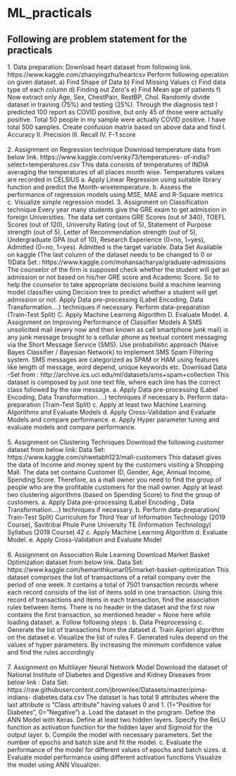 # ML_practicals
<h2 style="font:bold">Following are problem statement for the practicals</h2>
1. Data preparation:
Download heart dataset from following link.
https://www.kaggle.com/zhaoyingzhu/heartcsv
Perform following operation on given dataset.
a) Find Shape of Data
b) Find Missing Values
c) Find data type of each column
d) Finding out Zero's
e) Find Mean age of patients
f) Now extract only Age, Sex, ChestPain, RestBP, Chol. Randomly divide dataset in training
(75%) and testing (25%).
Through the diagnosis test I predicted 100 report as COVID positive, but only 45 of those were
actually positive. Total 50 people in my sample were actually COVID positive. I have total 500
samples.
Create confusion matrix based on above data and find
I. Accuracy
II. Precision
III. Recall
IV. F-1 score
<br/>
<br/>
2. Assignment on Regression technique
Download temperature data from below link. https://www.kaggle.com/venky73/temperatures-
of-india?select=temperatures.csv
This data consists of temperatures of INDIA averaging the temperatures of all places month
wise. Temperatures values are recorded in CELSIUS
a. Apply Linear Regression using suitable library function and predict the Month-wisetemperature.
b. Assess the performance of regression models using MSE, MAE and R-Square metrics
c. Visualize simple regression model.
3. Assignment on Classification technique
Every year many students give the GRE exam to get admission in foreign Universities. The data
set contains GRE Scores (out of 340), TOEFL Scores (out of 120), University Rating (out of 5),
Statement of Purpose strength (out of 5), Letter of Recommendation strength (out of 5),
Undergraduate GPA (out of 10), Research Experience (0=no, 1=yes), Admitted (0=no, 1=yes).
Admitted is the target variable.
Data Set Available on kaggle (The last column of the dataset needs to be changed to 0 or 1)Data
Set : https://www.kaggle.com/mohansacharya/graduate-admissions
The counselor of the firm is supposed check whether the student will get an admission or not
based on his/her GRE score and Academic Score. So to help the counselor to take appropriate
decisions build a machine learning model classifier using Decision tree to predict whether a
student will get admission or not.
Apply Data pre-processing (Label Encoding, Data Transformation….) techniques if
necessary.
Perform data-preparation (Train-Test Split)
C. Apply Machine Learning Algorithm
D. Evaluate Model.
4. Assignment on Improving Performance of Classifier Models
A SMS unsolicited mail (every now and then known as cell smartphone junk mail) is any junk message
brought to a cellular phone as textual content messaging via the Short Message Service (SMS). Use
probabilistic approach (Naive Bayes Classifier / Bayesian Network) to implement SMS Spam Filtering
system. SMS messages are categorized as SPAM or HAM using features like length of message, word
depend, unique keywords etc.
Download Data -Set from : http://archive.ics.uci.edu/ml/datasets/sms+spam+collection
This dataset is composed by just one text file, where each line has the correct class followed by
the raw message.
a. Apply Data pre-processing (Label Encoding, Data Transformation….) techniques if
necessary
b. Perform data-preparation (Train-Test Split)
c. Apply at least two Machine Learning Algorithms and Evaluate Models
d. Apply Cross-Validation and Evaluate Models and compare performance.
e. Apply Hyper parameter tuning and evaluate models and compare performance.
<br/>
<br/>
5. Assignment on Clustering Techniques
Download the following customer dataset from below link:
Data Set: https://www.kaggle.com/shwetabh123/mall-customers
This dataset gives the data of Income and money spent by the customers visiting a Shopping Mall.
The data set contains Customer ID, Gender, Age, Annual Income, Spending Score. Therefore, as
a mall owner you need to find the group of people who are the profitable customers for the mall
owner. Apply at least two clustering algorithms (based on Spending Score) to find the group of
customers.
a. Apply Data pre-processing (Label Encoding , Data Transformation….) techniques if
necessary.
b. Perform data-preparation( Train-Test Split)
Curriculum for Third Year of Information Technology (2019 Course), Savitribai Phule Pune University
TE (Information Technology) Syllabus (2019 Course) 42
c. Apply Machine Learning Algorithm
d. Evaluate Model.
e. Apply Cross-Validation and Evaluate Model
<br/>
<br/>
6. Assignment on Association Rule Learning
Download Market Basket Optimization dataset from below link.
Data Set: https://www.kaggle.com/hemanthkumar05/market-basket-optimization
This dataset comprises the list of transactions of a retail company over the period of one week. It
contains a total of 7501 transaction records where each record consists of the list of items sold in
one transaction. Using this record of transactions and items in each transaction, find the
association rules between items.
There is no header in the dataset and the first row contains the first transaction, so mentioned
header = None here while loading dataset.
a. Follow following steps :
b. Data Preprocessing
c. Generate the list of transactions from the dataset
d. Train Apriori algorithm on the dataset
e. Visualize the list of rules
F. Generated rules depend on the values of hyper parameters. By increasing the
minimum confidence value and find the rules accordingly
<br/>
<br/>
7. Assignment on Multilayer Neural Network Model
Download the dataset of National Institute of Diabetes and Digestive and Kidney Diseases from
below link :
Data Set: https://raw.githubusercontent.com/jbrownlee/Datasets/master/pima-indians-
diabetes.data.csv
The dataset is has total 9 attributes where the last attribute is “Class attribute” having values 0
and 1. (1=”Positive for Diabetes”, 0=”Negative”)
a. Load the dataset in the program. Define the ANN Model with Keras. Define at least two
hidden layers. Specify the ReLU function as activation function for the hidden layer and
Sigmoid for the output layer.
b. Compile the model with necessary parameters. Set the number of epochs and batch size
and fit the model.
c. Evaluate the performance of the model for different values of epochs and batch sizes.
d. Evaluate model performance using different activation functions Visualize the model using
ANN Visualizer.
